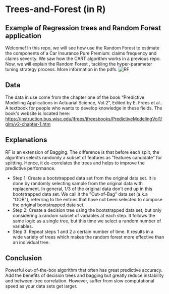 # Trees-and-Forest (in R)

## Example of Regression trees and Random Forest application 
Welcome! In this repo, we will see how use the Random Forest to estimate the components of a Car Insurance Pure Premium: claims frequency and claims severity.
We saw how the CART algorithm works in a previous repo. Now, we will explain the Random Forest , tackling the hyper-parameter tuning strategy process. More information in the pdfs.
![RF](https://github.com/william-tiritilli/Trees-and-Forest/assets/46381506/f589275c-9bad-4a68-a505-abff63712f8e)


## Data
The data in use come from the chapter one of the book “Predictive Modelling Applications in Actuarial Science, Vol.2”, Edited by E. Frees et al.. A textbook for people who wants to develop knowledge in these fields.
The book's website is located here: https://instruction.bus.wisc.edu/jfrees/jfreesbooks/PredictiveModelingVol1/glm/v2-chapter-1.htm

## Explanations
RF is an extension of Bagging. The difference is that before each split, the algorithm selects randomly a subset of features as "features candidate" for splitting. Hence, it de-correlates the trees and helps to improve the predictive performance.
-	Step 1: Create a bootstrapped data set from the original data set. It is done by randomly selecting sample from the original data with replacement. In general, 1/3 of the original data don't end up in this bootstrapped data set. We call it the "Out-of-Bag" data set (a.k.a "OOB"), referring to the entries that have not been selected to compose the original bootstrapped data set.
-	Step 2: Create a decision tree using the bootstrapped data set, but only considering a random subset of variables at each step. It follows the same logic as a single tree, but this time we select a random number of variables.
-	Step 3: Repeat steps 1 and 2 a certain number of time. It results in a wide variety of trees which makes the random forest more effective than an individual tree. 

## Conclusion
Powerful out-of-the-box algorithm that often has great predictive accuracy. 
Add the benefits of decision trees  and bagging but greatly reduce instability and between-tree correlation.
However, suffer from slow computational speed as your data sets get larger.



